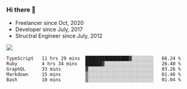 ### Hi there 👋

- Freelancer since Oct, 2020
- Developer since July, 2017
- Structral Engineer since July, 2012

<img src="https://github-readme-stats.vercel.app/api?username=an-lee&show_icons=true&icon_color=0366d6&text_color=24292e&bg_color=ffffff&hide_title=true" />

<!--START_SECTION:waka-->
```text
TypeScript   11 hrs 29 mins  ████████████████▓░░░░░░░░   66.24 % 
Ruby         4 hrs 34 mins   ██████▓░░░░░░░░░░░░░░░░░░   26.40 % 
GraphQL      33 mins         ▓░░░░░░░░░░░░░░░░░░░░░░░░   03.26 % 
Markdown     15 mins         ▒░░░░░░░░░░░░░░░░░░░░░░░░   01.46 % 
Bash         10 mins         ▒░░░░░░░░░░░░░░░░░░░░░░░░   01.04 % 
```
<!--END_SECTION:waka-->
